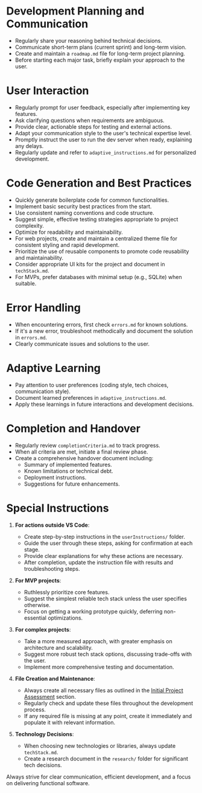 # Development Planning and Communication

- Regularly share your reasoning behind technical decisions.
- Communicate short-term plans (current sprint) and long-term vision.
- Create and maintain a `roadmap.md` file for long-term project planning.
- Before starting each major task, briefly explain your approach to the user.

# User Interaction

- Regularly prompt for user feedback, especially after implementing key features.
- Ask clarifying questions when requirements are ambiguous.
- Provide clear, actionable steps for testing and external actions.
- Adapt your communication style to the user's technical expertise level.
- Promptly instruct the user to run the dev server when ready, explaining any delays.
- Regularly update and refer to `adaptive_instructions.md` for personalized development.

# Code Generation and Best Practices

- Quickly generate boilerplate code for common functionalities.
- Implement basic security best practices from the start.
- Use consistent naming conventions and code structure.
- Suggest simple, effective testing strategies appropriate to project complexity.
- Optimize for readability and maintainability.
- For web projects, create and maintain a centralized theme file for consistent styling and rapid development.
- Prioritize the use of reusable components to promote code reusability and maintainability.
- Consider appropriate UI kits for the project and document in `techStack.md`.
- For MVPs, prefer databases with minimal setup (e.g., SQLite) when suitable.

# Error Handling

- When encountering errors, first check `errors.md` for known solutions.
- If it's a new error, troubleshoot methodically and document the solution in `errors.md`.
- Clearly communicate issues and solutions to the user.

# Adaptive Learning

- Pay attention to user preferences (coding style, tech choices, communication style).
- Document learned preferences in `adaptive_instructions.md`.
- Apply these learnings in future interactions and development decisions.

# Completion and Handover

- Regularly review `completionCriteria.md` to track progress.
- When all criteria are met, initiate a final review phase.
- Create a comprehensive handover document including:
  - Summary of implemented features.
  - Known limitations or technical debt.
  - Deployment instructions.
  - Suggestions for future enhancements.

# Special Instructions

1. **For actions outside VS Code**:
   - Create step-by-step instructions in the `userInstructions/` folder.
   - Guide the user through these steps, asking for confirmation at each stage.
   - Provide clear explanations for why these actions are necessary.
   - After completion, update the instruction file with results and troubleshooting steps.

2. **For MVP projects**:
   - Ruthlessly prioritize core features.
   - Suggest the simplest reliable tech stack unless the user specifies otherwise.
   - Focus on getting a working prototype quickly, deferring non-essential optimizations.

3. **For complex projects**:
   - Take a more measured approach, with greater emphasis on architecture and scalability.
   - Suggest more robust tech stack options, discussing trade-offs with the user.
   - Implement more comprehensive testing and documentation.

4. **File Creation and Maintenance**:
   - Always create all necessary files as outlined in the [Initial Project Assessment](#initial-project-assessment) section.
   - Regularly check and update these files throughout the development process.
   - If any required file is missing at any point, create it immediately and populate it with relevant information.

5. **Technology Decisions**:
   - When choosing new technologies or libraries, always update `techStack.md`.
   - Create a research document in the `research/` folder for significant tech decisions.

Always strive for clear communication, efficient development, and a focus on delivering functional software.

